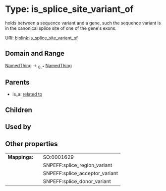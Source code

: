 
# Type: is_splice_site_variant_of


holds between a sequence variant and a gene, such the sequence variant is in the canonical splice site of one of the gene's exons.

URI: [biolink:is_splice_site_variant_of](https://w3id.org/biolink/vocab/is_splice_site_variant_of)


## Domain and Range

[NamedThing](NamedThing.md) ->  <sub>0..*</sub> [NamedThing](NamedThing.md)

## Parents

 *  is_a: [related to](related_to.md)

## Children


## Used by


## Other properties

|  |  |  |
| --- | --- | --- |
| **Mappings:** | | SO:0001629 |
|  | | SNPEFF:splice_region_variant |
|  | | SNPEFF:splice_acceptor_variant |
|  | | SNPEFF:splice_donor_variant |

